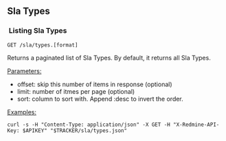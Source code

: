 ## Sla Types

###  Listing Sla Types

`GET /sla/types.[format]`

Returns a paginated list of Sla Types. By default, it returns all Sla Types.

<u>Parameters:</u>
- offset: skip this number of items in response (optional)
- limit: number of itmes per page (optional)
- sort: column to sort with. Append :desc to invert the order.

<u>Examples:</u>

`curl -s -H "Content-Type: application/json" -X GET -H "X-Redmine-API-Key: $APIKEY" "$TRACKER/sla/types.json"`
